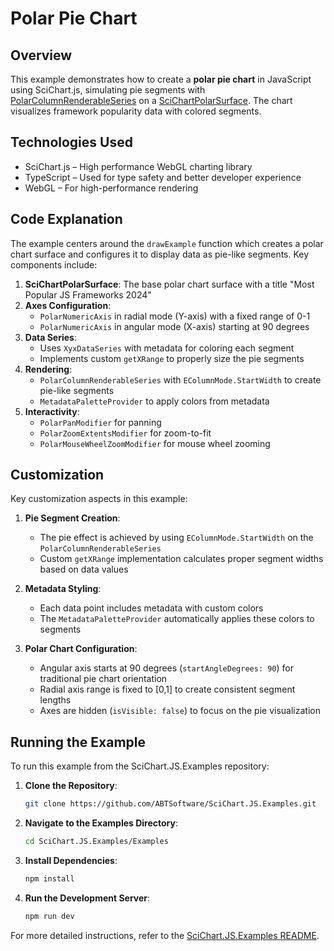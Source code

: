 # Polar Pie Chart

## Overview

This example demonstrates how to create a **polar pie chart** in JavaScript using SciChart.js, simulating pie segments with [PolarColumnRenderableSeries](https://www.scichart.com/documentation/js/v4/typedoc/classes/polarcolumnrenderableseries.html) on a [SciChartPolarSurface](https://www.scichart.com/documentation/js/v4/typedoc/classes/scichartpolarsurface.html). The chart visualizes framework popularity data with colored segments.

## Technologies Used

- SciChart.js – High performance WebGL charting library
- TypeScript – Used for type safety and better developer experience
- WebGL – For high-performance rendering

## Code Explanation

The example centers around the `drawExample` function which creates a polar chart surface and configures it to display data as pie-like segments. Key components include:

1. **SciChartPolarSurface**: The base polar chart surface with a title "Most Popular JS Frameworks 2024"
2. **Axes Configuration**:
   - `PolarNumericAxis` in radial mode (Y-axis) with a fixed range of 0-1
   - `PolarNumericAxis` in angular mode (X-axis) starting at 90 degrees
3. **Data Series**:
   - Uses `XyxDataSeries` with metadata for coloring each segment
   - Implements custom `getXRange` to properly size the pie segments
4. **Rendering**:
   - `PolarColumnRenderableSeries` with `EColumnMode.StartWidth` to create pie-like segments
   - `MetadataPaletteProvider` to apply colors from metadata
5. **Interactivity**:
   - `PolarPanModifier` for panning
   - `PolarZoomExtentsModifier` for zoom-to-fit
   - `PolarMouseWheelZoomModifier` for mouse wheel zooming

## Customization

Key customization aspects in this example:

1. **Pie Segment Creation**:
   - The pie effect is achieved by using `EColumnMode.StartWidth` on the `PolarColumnRenderableSeries`
   - Custom `getXRange` implementation calculates proper segment widths based on data values

2. **Metadata Styling**:
   - Each data point includes metadata with custom colors
   - The `MetadataPaletteProvider` automatically applies these colors to segments

3. **Polar Chart Configuration**:
   - Angular axis starts at 90 degrees (`startAngleDegrees: 90`) for traditional pie chart orientation
   - Radial axis range is fixed to [0,1] to create consistent segment lengths
   - Axes are hidden (`isVisible: false`) to focus on the pie visualization

## Running the Example

To run this example from the SciChart.JS.Examples repository:

1. **Clone the Repository**:
    ```bash
    git clone https://github.com/ABTSoftware/SciChart.JS.Examples.git
    ```

2. **Navigate to the Examples Directory**:
    ```bash
    cd SciChart.JS.Examples/Examples
    ```

3. **Install Dependencies**:
    ```bash
    npm install
    ```

4. **Run the Development Server**:
    ```bash
    npm run dev
    ```

For more detailed instructions, refer to the [SciChart.JS.Examples README](https://github.com/ABTSoftware/SciChart.JS.Examples/blob/master/README.md).